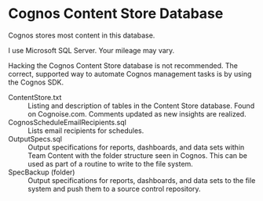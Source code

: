 # Cognos Content Store Database
Cognos stores most content in this database.

I use Microsoft SQL Server.  Your mileage may vary.

Hacking the Cognos Content Store database is not recommended.  The correct, supported way to automate Cognos management tasks is by using the Cognos SDK.


<dl>
  <dt>ContentStore.txt</dt>
  <dd>Listing and description of tables in the Content Store database.  Found on Cognoise.com.  Comments updated as new insights are realized.</dd>
  
  <dt>CognosScheduleEmailRecipients.sql</dt>
  <dd>Lists email recipients for schedules.</dd>
  
  <dt>OutputSpecs.sql</dt>
  <dd>Output specifications for reports, dashboards, and data sets within Team Content with the folder structure seen in Cognos.  This can be used as part of a routine to write to the file system.</dd>
  
  <dt>SpecBackup (folder)</dt>
  <dd>Output specifications for reports, dashboards, and data sets to the file system and push them to a source control repository.</dd>
</dl>
